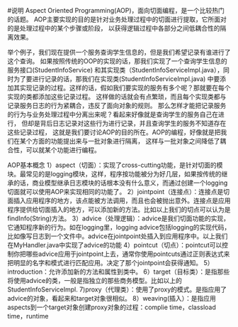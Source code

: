 #说明
Aspect Oriented Programming(AOP)，面向切面编程，是一个比较热门的话题。
AOP主要实现的目的是针对业务处理过程中的切面进行提取，它所面对的是处理过程中的某个步骤或阶段，
以获得逻辑过程中各部分之间低耦合性的隔离效果。

举个例子，我们现在提供一个服务查询学生信息的，但是我们希望记录有谁进行了这个查询。
如果按照传统的OOP的实现的话，那我们实现了一个查询学生信息的服务接口(StudentInfoService)
和其实现类（StudentInfoServiceImpl.java），同时为了要进行记录的话，那我们在实现类(StudentInfoServiceImpl.java)
中要添加其实现记录的过程。这样的话，假如我们要实现的服务有多个呢？那就要在每个实现的类都添加这些记录过程。
这样做的话就会有点繁琐，而且每个实现类都与记录服务日志的行为紧耦合，违反了面向对象的规则。
那么怎样才能把记录服务的行为与业务处理过程中分离出来呢？看起来好像就是查询学生的服务自己在进行，
但却是背后日志记录对这些行为进行记录，并且查询学生的服务不知道存在这些记录过程，
这就是我们要讨论AOP的目的所在。AOP的编程，好像就是把我们在某个方面的功能提出来与一批对象进行隔离，
这样与一批对象之间降低了耦合性，可以就某个功能进行编程。


AOP基本概念
1）aspect（切面）：实现了cross-cutting功能，是针对切面的模块。最常见的是logging模块，这样，程序按功能被分为好几层，如果按传统的继承的话，商业模型继承日志模块的话根本没有什么意义，而通过创建一个logging切面就可以使用AOP来实现相同的功能了。
2）jointpoint（连接点）：连接点是切面插入应用程序的地方，该点能被方法调用，而且也会被抛出意外。连接点是应用程序提供给切面插入的地方，可以添加新的方法。比如以上我们的切点可以认为是findInfo(String)方法。
3）advice（处理逻辑）：advice是我们切面功能的实现，它通知程序新的行为。如在logging里，logging advice包括logging的实现代码，比如像写日志到一个文件中。advice在jointpoint处插入到应用程序中。以上我们在MyHandler.java中实现了advice的功能
4）pointcut（切点）：pointcut可以控制你把哪些advice应用于jointpoint上去，通常你使用pointcuts通过正则表达式来把明显的名字和模式进行匹配应用。决定了那个jointpoint会获得通知。
5）introduction：允许添加新的方法和属性到类中。
6）target（目标类）：是指那些将使用advice的类，一般是指独立的那些商务模型。比如以上的StudentInfoServiceImpl.
7)proxy（代理类）：使用了proxy的模式。是指应用了advice的对象，看起来和target对象很相似。
8）weaving(插入）：是指应用aspects到一个target对象创建proxy对象的过程：complie time，classload time，runtime